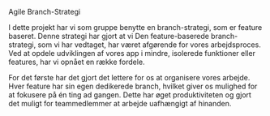 Agile Branch-Strategi 

I dette projekt har vi som gruppe benytte en branch-strategi, som er feature baseret. Denne strategi har gjort at vi Den feature-baserede branch-strategi, som vi har vedtaget, har været afgørende for vores arbejdsproces. Ved at opdele udviklingen af vores app i mindre, isolerede funktioner eller features, har vi opnået en række fordele.

For det første har det gjort det lettere for os at organisere vores arbejde. Hver feature har sin egen dedikerede branch, hvilket giver os mulighed for at fokusere på én ting ad gangen. Dette har øget produktiviteten og gjort det muligt for teammedlemmer at arbejde uafhængigt af hinanden.
